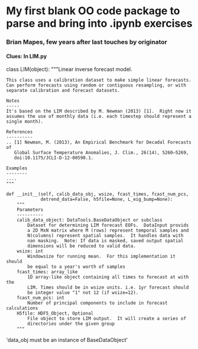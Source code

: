 # My first blank OO code package to parse and bring into .ipynb exercises
### Brian Mapes, few years after last touches by originator

#### Clues: In LIM.py

class LIM(object):
    """Linear inverse forecast model.
    
    This class uses a calibration dataset to make simple linear forecasts. 
    Can perform forecasts using random or contiguous resampling, or with
    separate calibration and forecast datasets.
    
    Notes
    -----
    It's based on the LIM described by M. Newman (2013) [1].  Right now it
    assumes the use of monthly data (i.e. each timestep should represent a
    single month).
    
    References
    ----------
    .. [1] Newman, M. (2013), An Empirical Benchmark for Decadal Forecasts of 
       Global Surface Temperature Anomalies, J. Clim., 26(14), 5260–5269, 
       doi:10.1175/JCLI-D-12-00590.1.
       
    Examples
    --------
    ....
    """

    def __init__(self, calib_data_obj, wsize, fcast_times, fcast_num_pcs,
                 detrend_data=False, h5file=None, L_eig_bump=None):
        """
        Parameters
        ----------
        calib_data_object: DataTools.BaseDataObject or subclass
            Dataset for determining LIM forecast EOFs.  DataInput provids
            a 2D MxN matrix where M (rows) represent temporal samples and
            N(columns) represent spatial samples.  It handles data with
            nan masking.  Note: If data is masked, saved output spatial
            dimensions will be reduced to valid data.
        wsize: int
            Windowsize for running mean.  For this implementation it should
            be equal to a year's worth of samples
        fcast_times: array_like
            1D array-like object containing all times to forecast at with the
            LIM. Times should be in wsize units. i.e. 1yr forecast should
            be integer value "1" not 12 (if wsize=12).
        fcast_num_pcs: int
            Number of principal components to include in forecast calculations
        H5file: HDF5_Object, Optional
            File object to store LIM output.  It will create a series of
            directories under the given group
        """
'data_obj must be an instance of BaseDataObject'
